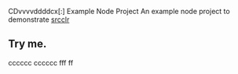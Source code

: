 CDvvvvddddcx[:] Example Node Project
An example node project to demonstrate [srcclr](https://www.srcclr.com)
## Try me.
cccccc
cccccc
fff
ff
